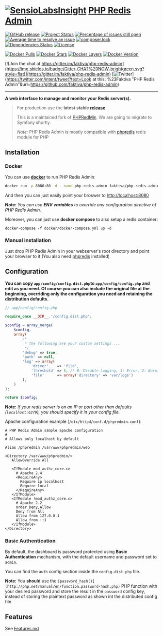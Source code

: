 [hub]: https://hub.docker.com/r/faktiva/php-redis-admin

[![SensioLabsInsight](https://insight.sensiolabs.com/projects/8f0587c9-1ed7-44fe-8a36-1bce6b50632b/small.png)](https://insight.sensiolabs.com/projects/8f0587c9-1ed7-44fe-8a36-1bce6b50632b)
[PHP Redis Admin](https://github.com/faktiva/php-redis-admin)
===

[![GitHub release](https://img.shields.io/github/release/faktiva/php-redis-admin.svg?style=flat&label=latest)](https://github.com/faktiva/php-redis-admin/releases/latest)
[![Project Status](http://opensource.box.com/badges/active.svg?style=flat)](http://opensource.box.com/badges)
[![Percentage of issues still open](http://isitmaintained.com/badge/open/faktiva/php-redis-admin.svg?style=flat)](http://isitmaintained.com/project/faktiva/php-redis-admin "Percentage of issues still open")
[![Average time to resolve an issue](http://isitmaintained.com/badge/resolution/faktiva/php-redis-admin.svg?style=flat)](http://isitmaintained.com/project/faktiva/php-redis-admin "Average time to resolve an issue")
[![composer.lock](https://poser.pugx.org/faktiva/php-redis-admin/composerlock?style=flat)](https://packagist.org/packages/faktiva/php-redis-admin)
[![Dependencies Status](https://img.shields.io/librariesio/github/faktiva/php-redis-admin.svg?maxAge=3600&style=flat)](https://libraries.io/github/faktiva/php-redis-admin)
[![License](https://img.shields.io/packagist/l/faktiva/php-redis-admin.svg?style=flat)](https://creativecommons.org/licenses/by-sa/4.0/)

[![Docker Pulls](https://img.shields.io/docker/pulls/faktiva/php-redis-admin.svg)][hub]
[![Docker Stars](https://img.shields.io/docker/stars/faktiva/php-redis-admin.svg)][hub]
[![Docker Layers](https://images.microbadger.com/badges/image/faktiva/php-redis-admin.svg)](https://microbadger.com/images/faktiva/php-redis-admin)
[![Docker Version](https://images.microbadger.com/badges/version/faktiva/php-redis-admin.svg)](https://microbadger.com/images/faktiva/php-redis-admin)

[![Join the chat at https://gitter.im/faktiva/php-redis-admin](https://img.shields.io/badge/Gitter-CHAT%20NOW-brightgreen.svg?style=flat)](https://gitter.im/faktiva/php-redis-admin)
[![Twitter](https://img.shields.io/twitter/url/https/github.com/faktiva/php-redis-admin.svg?style=social)](https://twitter.com/intent/tweet?text=Look at this: %23Faktiva "PHP Redis Admin"&url=https://github.com/faktiva/php-redis-admin)

____

**A web interface to manage and monitor your Redis server(s).**

>    For production use the **latest stable [release](https://github.com/faktiva/php-redis-admin/releases/latest)**
>
>    This is a maintained fork of [PHPRedMin](https://github.com/sasanrose/phpredmin).
>    We are going to migrate to Symfony shortly.
>
>    _Note:_ PHP Redis Admin is mostly compatible with [phpredis](https://github.com/nicolasff/phpredis) redis module for PHP

## Installation

### Docker

You can use **[docker](https://www.docker.com)** to run PHP Redis Admin:

```Bash
docker run -p 8080:80 -d --name php-redis-admin faktiva/php-redis-admin
```
And then you can just easily point your broswer to [http://localhost:8080](http://localhost:8080)

**Note:**
_You can use **ENV variables** to override any configuration directive of PHP Redis Admin._

Moreover, you can just use **docker compose** to also setup a redis container:

```Shell
docker-compose -f docker/docker-compose.yml up -d
```

### Manual installation

Just drop PHP Redis Admin in your webserver's root directory and point your browser to it (You also need [phpredis](https://github.com/phpredis/phpredis) installed)

## Configuration

**You can copy `app/config/config.dist.php`to `app/config/config.php` and edit as you need. Of course you can also include the original file at the beginning, overriding only the configuration you need and retaining the distribution defaults.**

```php
// app/config/config.php

require_once __DIR__.'/config.dist.php';

$config = array_merge(
    $config,
    array(
		/*
		 * the following are your custom settings ...
		 */
        'debug' => true,
        'auth' => null,
        'log' => array(
            'driver'    => 'file',
            'threshold' => 5, /* 0: Disable Logging, 1: Error, 2: Warning, 3: Notice, 4: Info, 5: Debug */
            'file'      => array('directory' => 'var/logs')
        ),
    )
);

return $config;

```

**Note:**
_If your redis server is on an IP or port other than defaults (`localhost:6379`), you should specify it in your config file._

Apache configuration example (`/etc/httpd/conf.d/phpredmin.conf`):

```ApacheConf
# PHP Redis Admin sample apache configuration
#
# Allows only localhost by default

Alias /phpredmin /var/www/phpredmin/web

<Directory /var/www/phpredmin/>
   AllowOverride All

   <IfModule mod_authz_core.c>
     # Apache 2.4
     <RequireAny>
       Require ip localhost
       Require local
     </RequireAny>
   </IfModule>
   <IfModule !mod_authz_core.c>
     # Apache 2.2
     Order Deny,Allow
     Deny from All
     Allow from 127.0.0.1
     Allow from ::1
   </IfModule>
</Directory>
```

### Basic Authentication

By default, the dashboard is password protected using **Basic Authentication** mechanism, with the default username and password set to `admin`.

You can find the `auth` config section inside the `config.dist.php` file.

**Note:**
You **should** use the `[password_hash()](http://php.net/manual/en/function.password-hash.php)` PHP function with your desired password and store the result in the `password` config key, instead of storing the plaintext password as shown int the distributed config file.


## Features

See [Features.md](Features.md)

